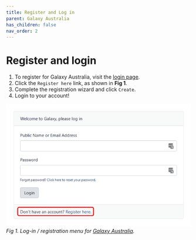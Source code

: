 ```yaml
---
title: Register and Log in
parent: Galaxy Australia
has_children: false
nav_order: 2
---
```


# Register and login

1. To register for Galaxy Australia, visit the [login page](https://usegalaxy.org.au/login).
2. Click the ```Register here``` link, as shown in **Fig 1**.
3. Complete the registration wizard and click ```Create```.
4. Login to your account!

![](images/1_register.png)
*Fig 1. Log-in / registration menu for [Galaxy Australia](https://usegalaxy.org.au/).*

